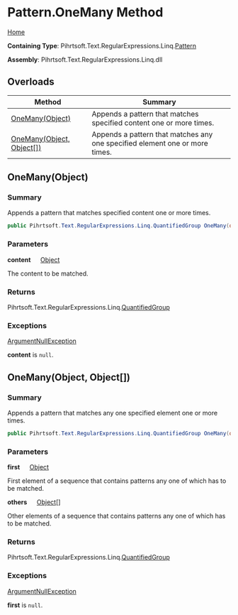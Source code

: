 # Pattern\.OneMany Method

[Home](../../../../../../README.md)

**Containing Type**: Pihrtsoft\.Text\.RegularExpressions\.Linq\.[Pattern](../README.md)

**Assembly**: Pihrtsoft\.Text\.RegularExpressions\.Linq\.dll

## Overloads

| Method | Summary |
| ------ | ------- |
| [OneMany(Object)](#Pihrtsoft_Text_RegularExpressions_Linq_Pattern_OneMany_System_Object_) | Appends a pattern that matches specified content one or more times\. |
| [OneMany(Object, Object\[\])](#Pihrtsoft_Text_RegularExpressions_Linq_Pattern_OneMany_System_Object_System_Object___) | Appends a pattern that matches any one specified element one or more times\. |

## OneMany\(Object\) <a name="Pihrtsoft_Text_RegularExpressions_Linq_Pattern_OneMany_System_Object_"></a>

### Summary

Appends a pattern that matches specified content one or more times\.

```csharp
public Pihrtsoft.Text.RegularExpressions.Linq.QuantifiedGroup OneMany(object content)
```

### Parameters

**content** &emsp; [Object](https://docs.microsoft.com/en-us/dotnet/api/system.object)

The content to be matched\.

### Returns

Pihrtsoft\.Text\.RegularExpressions\.Linq\.[QuantifiedGroup](../../QuantifiedGroup/README.md)

### Exceptions

[ArgumentNullException](https://docs.microsoft.com/en-us/dotnet/api/system.argumentnullexception)

**content** is `null`\.

## OneMany\(Object, Object\[\]\) <a name="Pihrtsoft_Text_RegularExpressions_Linq_Pattern_OneMany_System_Object_System_Object___"></a>

### Summary

Appends a pattern that matches any one specified element one or more times\.

```csharp
public Pihrtsoft.Text.RegularExpressions.Linq.QuantifiedGroup OneMany(object first, params object[] others)
```

### Parameters

**first** &emsp; [Object](https://docs.microsoft.com/en-us/dotnet/api/system.object)

First element of a sequence that contains patterns any one of which has to be matched\.

**others** &emsp; [Object](https://docs.microsoft.com/en-us/dotnet/api/system.object)\[\]

Other elements of a sequence that contains patterns any one of which has to be matched\.

### Returns

Pihrtsoft\.Text\.RegularExpressions\.Linq\.[QuantifiedGroup](../../QuantifiedGroup/README.md)

### Exceptions

[ArgumentNullException](https://docs.microsoft.com/en-us/dotnet/api/system.argumentnullexception)

**first** is `null`\.


